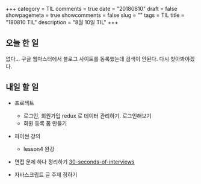 +++
category = TIL
comments = true
date = "20180810"
draft = false
showpagemeta = true
showcomments = false
slug = ""
tags = TIL
title = "180810 TIL"
description = "8월 10일 TIL"
+++

## 오늘 한 일

없다...
구글 웹마스터에서 블로그 사이트를 동록했는데 검색이 안된다. 다시 찾아봐야겠다.

## 내일 할 일

- 프로젝트
  - 로그인, 회원가입 redux 로 데이터 관리하기. 로그인해보기
  - 회원 등록 폼 만들기
- 파이썬 강의
  - lesson4 완강
- 면접 문제 하나 정리하기 [30-seconds-of-interviews](https://github.com/bohyeon-n/30-seconds-of-interviews)

- 자바스크립트 글 주제 정하기
